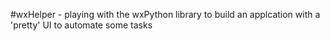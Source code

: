 #wxHelper - playing with the wxPython library to build an applcation with a 'pretty' UI to automate some tasks
